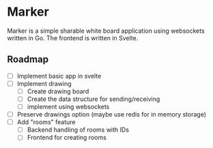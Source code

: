 # Marker

Marker is a simple sharable white board application using websockets written in Go. The frontend is written in Svelte.

## Roadmap

- [ ] Implement basic app in svelte
- [ ] Implement drawing
  - [ ] Create drawing board
  - [ ] Create the data structure for sending/receiving
  - [ ] implement using websockets
- [ ] Preserve drawings option (maybe use redis for in memory storage)
- [ ] Add "rooms" feature
  - [ ] Backend handling of rooms with IDs 
  - [ ] Frontend for creating rooms